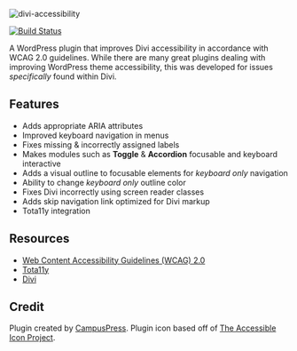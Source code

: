 ![divi-accessibility](https://cloud.githubusercontent.com/assets/6676674/26787287/72430f40-49d7-11e7-89ec-a5bf07eb0f97.png)

[![Build Status](https://api.travis-ci.org/campuspress/divi-accessibility.svg?branch=master)](https://travis-ci.org/campuspress/divi-accessibility)

A WordPress plugin that improves Divi accessibility in accordance with WCAG 2.0 guidelines. While there are many great plugins dealing with improving WordPress theme accessibility, this was developed for issues _specifically_ found within Divi.

## Features

+ Adds appropriate ARIA attributes
+ Improved keyboard navigation in menus
+ Fixes missing & incorrectly assigned labels
+ Makes modules such as __Toggle__ & __Accordion__ focusable and keyboard interactive
+ Adds a visual outline to focusable elements for _keyboard only_ navigation
+ Ability to change _keyboard only_ outline color
+ Fixes Divi incorrectly using screen reader classes
+ Adds skip navigation link optimized for Divi markup
+ Tota11y integration

## Resources

+ [Web Content Accessibility Guidelines (WCAG) 2.0](https://www.w3.org/TR/WCAG20/)
+ [Tota11y](https://khan.github.io/tota11y/)
+ [Divi](https://www.elegantthemes.com/gallery/divi/)

## Credit

Plugin created by [CampusPress](https://campuspress.com). Plugin icon based off of [The Accessible Icon Project](http://accessibleicon.org/).
